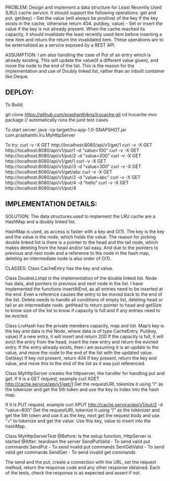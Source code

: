 PROBLEM:
Design and implement a data structure for Least Recently Used (LRU) cache service.
It should
support the following operations: get and put.
get(key) - Get the value (will always be positive) of the key if the key exists
in the cache,
otherwise return 404.
put(key, value) - Set or insert the value if the key is not already present.
When the cache
reached its capacity, it should invalidate the least recently used item before
inserting a new item
and return the return the invalidated item.
These operations are to be externalized as a service exposed by a REST API.

ASSUMPTION: I am also handling the case of Put of an entry which is already
existing. This will update the value(if a different value given), and move the
node to the end of the list. This is the reason for the implementation and use
of Doubly linked list, rather than an inbuilt container like Deque.

DEPLOY:
------

To Build:

git clone https://github.com/prashanthikns/lrucache.git
cd lrucache
mvn package // automatically runs the junit test cases

To start server:
java -cp target/lru-app-1.0-SNAPSHOT.jar com.prashanthi.lru.MyHttpServer <capacity>

To try:
curl -v -X GET http://localhost:8080/api/v1/get/1
curl -v -X GET http://localhost:8080/api/v1/put/1 -d "value=100"
curl -v -X GET http://localhost:8080/api/v1/put/2 -d "value=200"
curl -v -X GET http://localhost:8080/api/v1/get/1
curl -v -X GET http://localhost:8080/api/v1/put/3 -d "value=300"
curl -v -X GET http://localhost:8080/api/v1/get/abc
curl -v -X GET http://localhost:8080/api/v1/put/2 -d "value=abc"
curl -v -X GET http://localhost:8080/api/v1/put/4 -d "hello"
curl -v -X GET http://localhost:8080/api/v1/put/4

IMPLEMENTATION DETAILS:
----------------------

SOLUTION:
The data structures used to implement the LRU cache are a HashMap and a doubly
linked list.

HashMap is used, as access is faster with a key and O(1). The key is the key
and the value is the node, which holds the value.
The reason for picking double linked list is there is a pointer to the head and
the tail node, which makes deleting from the head and/or tail easy. And due to
the pointers to previous and next node and a reference to the node in the hash
map, deleting an intermediate node is also order of O(1).

CLASSES:
Class CacheEntry has the key and value.

Class DoubleLLImpl is the implementation of the double linked list.
Node has data, and pointers to previous and next node in the list.
I have implemented the functions insertAtEnd, as all entries need to be
inserted at the end. Even a reference causes the entry to be moved back to the
end of the list.
Delete needs to handle all conditions of empty list, deleting head or tail or
an intermediate node.
getHead to return pointer to head and getSize to know size of the list to know
if capacity is full and if any entries need to be evicted.

Class LruHash has the private members capacity, map and list.
Map’s key is the key and data is the Node, where data is of type CacheEntry.
Put(key, value)
If a new entry, it will insert and return 200
If the capacity is full, it will evict the entry from the head, insert the new
entry and return the evicted entry.
If the entry already exists, then i am assuming it is an update to the value,
and move the node to the end of the list with the updated value.
Get(key)
If key not present, return 404
If key present, return the key and value, and move this to the end of the list
as it was just referenced.

Class MyHttpServer creates the httpserver, the handler for handling put and
get.
If it is a GET request, example curl XGET http://cache.service/api/v1/get/1
Get the requestURI, tokenize it using “/“ as the tokenizer and get the 5th
token and use the key to index into the hash map.

If it is PUT request, example curl XPUT http://cache.service/api/v1/put/2 -d
"value=800”
Get the requestURI, tokenize it using “/“ as the tokenizer and get the 5th
token and use it as the key, next get the request body and use “=“ to tokenize
and get the value. Use this key, value to insert into the hashMap.


Class MyHttpServerTest
@Before: Is the setup function, HttpServer is started
@After: teardown the server
SendPutValid - To send valid put commands
SendPut - To send nvalid put commands
SentGetValid - To send valid get commands
SendGet - To send invalid get commands

The send and the put, create a connection with the URL, set the request method,
return the response code and any other response obtained.
Each of the tests, check the response is as expected and assert if not.
